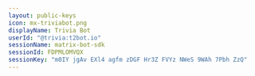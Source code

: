 ```yaml
---
layout: public-keys
icon: mx-triviabot.png
displayName: Trivia Bot
userId: "@trivia:t2bot.io"
sessionName: matrix-bot-sdk
sessionId: FDPMLOMVQX
sessionKey: "m0IY jgAv EXl4 agfm zDGF Hr3Z FVYz NWeS 9WAh 7Pbh ZzQ"
---
```


